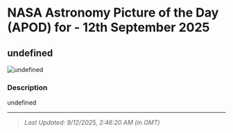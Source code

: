 
# NASA Astronomy Picture of the Day (APOD) for - 12th September 2025
## undefined

![undefined](undefined)

### Description
undefined

---
> _Last Updated: 9/12/2025, 2:46:20 AM (in GMT)_
